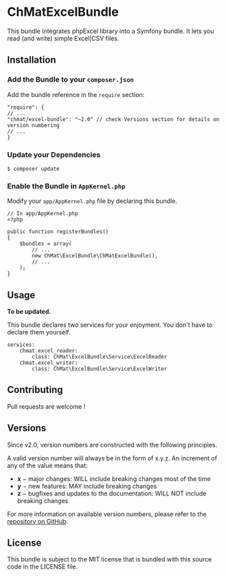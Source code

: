 # ChMatExcelBundle

This bundle integrates phpExcel library into a Symfony bundle. 
It lets you read (and write) simple Excel|CSV files.

## Installation

### Add the Bundle to your `composer.json`

Add the bundle reference in the `require` section:

    "require": {
    // ...
    "chmat/excel-bundle": "~2.0" // check Versions section for details on version numbering
    // ...
    }

### Update your Dependencies

    $ composer update

### Enable the Bundle in `AppKernel.php`

Modify your `app/AppKernel.php` file by declaring this bundle.

    // In app/AppKernel.php
    <?php
    
    public function registerBundles()
    {
        $bundles = array(
            // ...
            new ChMat\ExcelBundle\ChMatExcelBundle(),
            // ...
        );
    }
    
## Usage

**To be updated.**

This bundle declares two services for your enjoyment. You don't have to declare them yourself.

    services:
        chmat.excel_reader:
            class: ChMat\ExcelBundle\Service\ExcelReader
        chmat.excel_writer:
            class: ChMat\ExcelBundle\Service\ExcelWriter



## Contributing

Pull requests are welcome !

## Versions

Since v2.0, version numbers are constructed with the following principles.

A valid version number will always be in the form of x.y.z. An increment of any of the value means that:

- **x** − major changes: WILL include breaking changes most of the time
- **y** − new features: MAY include breaking changes
- **z** − bugfixes and updates to the documentation: WILL NOT include breaking changes

For more information on available version numbers, please refer to the [repository on GitHub](https://github.com/ChMat/ExcelBundle/).

## License

This bundle is subject to the MIT license that is bundled with this source code in the LICENSE file.